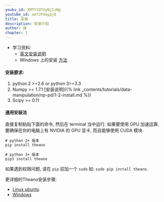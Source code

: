 ```yaml
---
youku_id: XMTY1OTUyNjIzNg
youtube_id: uefJFOaypj8
title: 安装
description: 安装介绍
author: 缘
chapter: 1
---
```


* 学习资料:
  * [英文安装说明](https://github.com/MorvanZhou/tutorials/blob/master/theanoTUT/theano2_install.py)
  * Windows 上的安装 [方法](http://deeplearning.net/software/theano/install_windows.html#install-windows)

#### 安装要求:

1. python 2 >=2.6 or python 3>=3.3
2. Numpy >= 1.7.1  [安装说明]({% link _contents/tutorials/data-manipulation/np-pd/1-2-install.md %})
3. Scipy >= 0.11


#### 通用安装法

直接复制粘贴下面的命令, 然后在 terminal 当中运行. 如果要使用 GPU 加速运算, 要确保在你的电脑上有 NVIDIA 的 GPU 显卡, 而且能够使用 CUDA 模块.

```shell
# python 2+ 版本
pip install theano

# python 3+ 版本
pip3 install theano
```

如果遇到权限问题, 请在 `pip` 前加一个 `sudo` 如: `sudo pip install theano`.

更详细的Theano安装步骤:

* [Linux ubuntu](http://deeplearning.net/software/theano/install_ubuntu.html#install-ubuntu)
* [Windows](http://deeplearning.net/software/theano/install_windows.html#install-windows)





